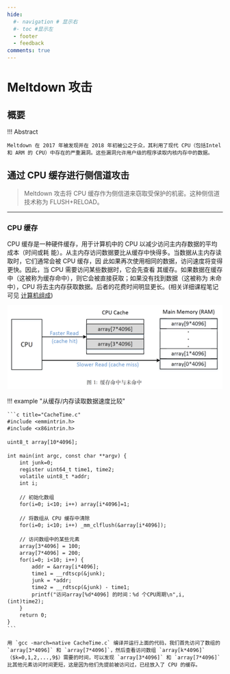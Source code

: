 ```yaml
---
hide:
  #- navigation # 显示右
  #- toc #显示左
  - footer
  - feedback
comments: true
---  
```


# Meltdown 攻击

## 概要

!!! Abstract

	Meltdown 在 2017 年被发现并在 2018 年初被公之于众，其利用了现代 CPU（包括Intel 和 ARM 的 CPU）中存在的严重漏洞。这些漏洞允许用户级的程序读取内核内存中的数据。

## 通过 CPU 缓存进行侧信道攻击

> Meltdown 攻击将 CPU 缓存作为侧信道来窃取受保护的机密。这种侧信道技术称为 FLUSH+RELOAD。
***
### CPU 缓存

CPU 缓存是一种硬件缓存，用于计算机中的 CPU 以减少访问主内存数据的平均成本（时间或耗
能）。从主内存访问数据要比从缓存中快得多。当数据从主内存读取时，它们通常会被 CPU 缓存，因
此如果再次使用相同的数据，访问速度将变得更快。因此，当 CPU 需要访问某些数据时，它会先查看
其缓存。如果数据在缓存中（这被称为缓存命中），则它会被直接获取；如果没有找到数据（这被称为
未命中），CPU 将去主内存获取数据。后者的花费时间明显更长。(相关详细课程笔记可见 [计算机组成](https://brucejqs.github.io/MyNotebook/blog/Computer%20Science/Computer%20Organization/Chapter%205/#the-basics-of-cache))

![](../../../../../assets/Pasted%20image%2020241129141154.png)

!!! example "从缓存/内存读取数据速度比较"

	```c title="CacheTime.c"
	#include <emmintrin.h>
	#include <x86intrin.h>
	
	uint8_t array[10*4096];
	
	int main(int argc, const char **argv) {
		int junk=0;
		register uint64_t time1, time2;
		volatile uint8_t *addr;
		int i;
		
		// 初始化数组
		for(i=0; i<10; i++) array[i*4096]=1;
		
		// 将数组从 CPU 缓存中清除
		for(i=0; i<10; i++) _mm_clflush(&array[i*4096]);
		
		// 访问数组中的某些元素
		array[3*4096] = 100;
		array[7*4096] = 200;
		for(i=0; i<10; i++) {
			addr = &array[i*4096];
			time1 = __rdtscp(&junk);
			junk = *addr;
			time2 = __rdtscp(&junk) - time1; 
			printf("访问array[%d*4096] 的时间：%d 个CPU周期\n",i, (int)time2);
		}
		return 0;
	}
	```
	
	用 `gcc -march=native CacheTime.c` 编译并运行上面的代码，我们首先访问了数组的 `array[3*4096]` 和 `array[7*4096]`，然后查看访问数组 `array[k*4096]`（$k=0,1,2,...,9$）需要的时间，可以发现 `array[3*4096]` 和 `array[7*4096]` 比其他元素访问时间更短，这是因为他们先提前被访问过，已经放入了 CPU 的缓存。


